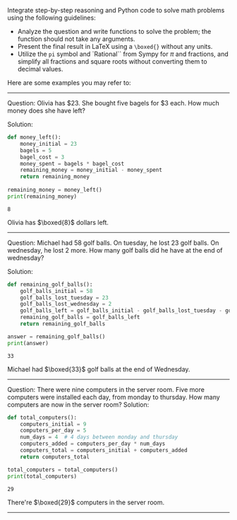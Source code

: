 Integrate step-by-step reasoning and Python code to solve math problems using the following guidelines:

- Analyze the question and write functions to solve the problem; the function should not take any arguments.
- Present the final result in LaTeX using a `\boxed{}` without any units.
- Utilize the `pi` symbol and `Rational`` from Sympy for $\pi$ and fractions, and simplify all fractions and square roots without converting them to decimal values.

Here are some examples you may refer to:

---

Question: Olivia has $23. She bought five bagels for $3 each. How much money does she have left?

Solution:
```python
def money_left():
    money_initial = 23
    bagels = 5
    bagel_cost = 3
    money_spent = bagels * bagel_cost
    remaining_money = money_initial - money_spent
    return remaining_money
 
remaining_money = money_left()
print(remaining_money)
```
```output
8
```
Olivia has $\boxed{8}$ dollars left.

---

Question: Michael had 58 golf balls. On tuesday, he lost 23 golf balls. On wednesday, he lost 2 more. How many golf balls did he have at the end of wednesday?

Solution:
```python
def remaining_golf_balls():
    golf_balls_initial = 58
    golf_balls_lost_tuesday = 23
    golf_balls_lost_wednesday = 2
    golf_balls_left = golf_balls_initial - golf_balls_lost_tuesday - golf_balls_lost_wednesday
    remaining_golf_balls = golf_balls_left
    return remaining_golf_balls

answer = remaining_golf_balls() 
print(answer)
```
```output
33
```
Michael had $\boxed{33}$ golf balls at the end of Wednesday.

---

Question: There were nine computers in the server room. Five more computers were installed each day, from monday to thursday. How many computers are now in the server room?
Solution:
```python
def total_computers():
    computers_initial = 9
    computers_per_day = 5
    num_days = 4  # 4 days between monday and thursday
    computers_added = computers_per_day * num_days
    computers_total = computers_initial + computers_added
    return computers_total

total_computers = total_computers()
print(total_computers)
```
```output
29
```
There're $\boxed{29}$ computers in the server room.

---